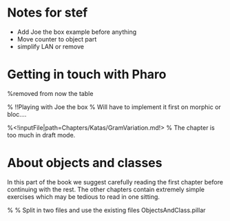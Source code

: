 # Notes for stef

- Add Joe the box example before anything
- Move counter to object part
- simplify LAN or remove

<!inputFile|path=Chapters/Introduction/Introduction.md!>

# Getting in touch with Pharo

<!inputFile|path=Chapters/GettingStarted/GettingStarted.md!>
%removed from now the table

<!inputFile|path=Chapters/GettingStarted/ChallengingYourself.md!>

% !!Playing with Joe the box
% Will have to implement it first on morphic or bloc....

<!inputFile|path=Chapters/Counter/Counter.md!>

<!inputFile|path=Chapters/Tests/Tests.md!>

<!inputFile|path=Chapters/Katas/GramKatas.md!>

%<!inputFile|path=Chapters/Katas/GramVariation.md!>
% The chapter is too much in draft mode.


# About objects and classes

In this part of the book we suggest carefully reading the first chapter before continuing with the rest.
The other chapters contain extremely simple exercises which may be tedious to read in one sitting.

<!inputFile|path=Chapters/OOPNutshell/OOPNutshell.md!>
% % Split in two files and use the existing files ObjectsAndClass.pillar 

<!inputFile|path=Chapters/Converter/Converter.md!>

<!inputFile|path=Chapters/Wallet/Wallet.md!>
